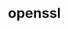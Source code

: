 ---
title: "openssl"
layout: cache
categories: [package, develop-2023-06-25]
meta: {"versions": ["1.1.1u"], "compilers": ["gcc@=11.1.0", "gcc@=11.3.0", "gcc@=12.1.0", "gcc@=7.3.1", "gcc@=7.5.0", "oneapi@=2023.1.0"], "oss": ["amzn2", "ubuntu18.04", "ubuntu20.04", "ubuntu22.04"], "platforms": ["linux"], "targets": ["aarch64", "neoverse_n1", "ppc64le", "x86_64", "x86_64_v3"], "stacks": ["aws-ahug", "aws-ahug-aarch64", "aws-isc", "aws-isc-aarch64", "build_systems", "data-vis-sdk", "e4s", "e4s-oneapi", "e4s-power", "gpu-tests", "ml-linux-x86_64-cpu", "ml-linux-x86_64-cuda", "ml-linux-x86_64-rocm", "radiuss", "radiuss-aws", "radiuss-aws-aarch64", "root", "tutorial"], "num_specs": 12, "num_specs_by_stack": {"tutorial": 2, "ml-linux-x86_64-cuda": 1, "ml-linux-x86_64-rocm": 1, "ml-linux-x86_64-cpu": 1, "root": 12, "aws-isc": 1, "radiuss-aws": 1, "aws-ahug": 2, "gpu-tests": 1, "e4s": 1, "data-vis-sdk": 1, "e4s-power": 1, "aws-isc-aarch64": 2, "aws-ahug-aarch64": 4, "radiuss-aws-aarch64": 2, "e4s-oneapi": 1, "radiuss": 1, "build_systems": 1}}
spec_details: [{"hash": "lg4r6xyqylhs6lgahqcu4thcmbqwuz7t", "compiler": "gcc@=11.3.0", "versions": ["1.1.1u"], "os": "ubuntu22.04", "platform": "linux", "target": "x86_64_v3", "variants": ["build_system=generic", "certs=mozilla", "~docs", "~shared"], "stacks": ["tutorial", "ml-linux-x86_64-cuda", "ml-linux-x86_64-rocm", "ml-linux-x86_64-cpu", "root"], "size": "-", "tarball": "https://binaries.spack.io/develop-2023-06-25/build_cache/linux-ubuntu22.04-x86_64_v3/gcc-11.3.0/openssl-1.1.1u/linux-ubuntu22.04-x86_64_v3-gcc-11.3.0-openssl-1.1.1u-lg4r6xyqylhs6lgahqcu4thcmbqwuz7t.spack"}, {"hash": "qd4tfdrf3a6zdujs2jw6wumwrciygpwh", "compiler": "gcc@=7.3.1", "versions": ["1.1.1u"], "os": "amzn2", "platform": "linux", "target": "x86_64_v3", "variants": ["build_system=generic", "certs=mozilla", "~docs", "~shared"], "stacks": ["root", "aws-isc", "radiuss-aws", "aws-ahug"], "size": "-", "tarball": "https://binaries.spack.io/develop-2023-06-25/build_cache/linux-amzn2-x86_64_v3/gcc-7.3.1/openssl-1.1.1u/linux-amzn2-x86_64_v3-gcc-7.3.1-openssl-1.1.1u-qd4tfdrf3a6zdujs2jw6wumwrciygpwh.spack"}, {"hash": "xlkflkkruxkk2zv7nonttihpzaakbglf", "compiler": "gcc@=11.1.0", "versions": ["1.1.1u"], "os": "ubuntu20.04", "platform": "linux", "target": "x86_64_v3", "variants": ["build_system=generic", "certs=mozilla", "~docs", "~shared"], "stacks": ["root", "gpu-tests", "e4s", "data-vis-sdk"], "size": "-", "tarball": "https://binaries.spack.io/develop-2023-06-25/build_cache/linux-ubuntu20.04-x86_64_v3/gcc-11.1.0/openssl-1.1.1u/linux-ubuntu20.04-x86_64_v3-gcc-11.1.0-openssl-1.1.1u-xlkflkkruxkk2zv7nonttihpzaakbglf.spack"}, {"hash": "wfqzizapn3quiihxjfe5eo2f7cnupvoe", "compiler": "gcc@=11.1.0", "versions": ["1.1.1u"], "os": "ubuntu20.04", "platform": "linux", "target": "ppc64le", "variants": ["build_system=generic", "certs=mozilla", "~docs", "~shared"], "stacks": ["root", "e4s-power"], "size": "-", "tarball": "https://binaries.spack.io/develop-2023-06-25/build_cache/linux-ubuntu20.04-ppc64le/gcc-11.1.0/openssl-1.1.1u/linux-ubuntu20.04-ppc64le-gcc-11.1.0-openssl-1.1.1u-wfqzizapn3quiihxjfe5eo2f7cnupvoe.spack"}, {"hash": "mrurop5ty54cezgaaqp57s4hpgwpn47p", "compiler": "gcc@=7.3.1", "versions": ["1.1.1u"], "os": "amzn2", "platform": "linux", "target": "aarch64", "variants": ["build_system=generic", "certs=mozilla", "~docs", "~shared"], "stacks": ["aws-isc-aarch64", "aws-ahug-aarch64", "root", "radiuss-aws-aarch64"], "size": "-", "tarball": "https://binaries.spack.io/develop-2023-06-25/build_cache/linux-amzn2-aarch64/gcc-7.3.1/openssl-1.1.1u/linux-amzn2-aarch64-gcc-7.3.1-openssl-1.1.1u-mrurop5ty54cezgaaqp57s4hpgwpn47p.spack"}, {"hash": "p7ewb6tcrt623zxvz3yrkny6mu7uxa55", "compiler": "gcc@=7.3.1", "versions": ["1.1.1u"], "os": "amzn2", "platform": "linux", "target": "neoverse_n1", "variants": ["build_system=generic", "certs=mozilla", "~docs", "~shared"], "stacks": ["aws-isc-aarch64", "aws-ahug-aarch64", "root", "radiuss-aws-aarch64"], "size": "-", "tarball": "https://binaries.spack.io/develop-2023-06-25/build_cache/linux-amzn2-neoverse_n1/gcc-7.3.1/openssl-1.1.1u/linux-amzn2-neoverse_n1-gcc-7.3.1-openssl-1.1.1u-p7ewb6tcrt623zxvz3yrkny6mu7uxa55.spack"}, {"hash": "rw3ncqiecdpul3q4zwpxu7c2ei2vnqli", "compiler": "oneapi@=2023.1.0", "versions": ["1.1.1u"], "os": "ubuntu20.04", "platform": "linux", "target": "x86_64", "variants": ["build_system=generic", "certs=mozilla", "~docs", "~shared"], "stacks": ["root", "e4s-oneapi"], "size": "-", "tarball": "https://binaries.spack.io/develop-2023-06-25/build_cache/linux-ubuntu20.04-x86_64/oneapi-2023.1.0/openssl-1.1.1u/linux-ubuntu20.04-x86_64-oneapi-2023.1.0-openssl-1.1.1u-rw3ncqiecdpul3q4zwpxu7c2ei2vnqli.spack"}, {"hash": "gczilll2ae4enjyyq3sfbhyopn73gzqi", "compiler": "gcc@=7.5.0", "versions": ["1.1.1u"], "os": "ubuntu18.04", "platform": "linux", "target": "x86_64_v3", "variants": ["build_system=generic", "certs=mozilla", "~docs", "~shared"], "stacks": ["root", "radiuss", "build_systems"], "size": "-", "tarball": "https://binaries.spack.io/develop-2023-06-25/build_cache/linux-ubuntu18.04-x86_64_v3/gcc-7.5.0/openssl-1.1.1u/linux-ubuntu18.04-x86_64_v3-gcc-7.5.0-openssl-1.1.1u-gczilll2ae4enjyyq3sfbhyopn73gzqi.spack"}, {"hash": "qjyh7hnkbxr2bspwbks6mznyqqkor344", "compiler": "gcc@=12.1.0", "versions": ["1.1.1u"], "os": "ubuntu22.04", "platform": "linux", "target": "x86_64_v3", "variants": ["build_system=generic", "certs=mozilla", "~docs", "~shared"], "stacks": ["root", "tutorial"], "size": "-", "tarball": "https://binaries.spack.io/develop-2023-06-25/build_cache/linux-ubuntu22.04-x86_64_v3/gcc-12.1.0/openssl-1.1.1u/linux-ubuntu22.04-x86_64_v3-gcc-12.1.0-openssl-1.1.1u-qjyh7hnkbxr2bspwbks6mznyqqkor344.spack"}, {"hash": "nr3potq3hjs6yuutpwngm7ux3uvppseq", "compiler": "gcc@=7.3.1", "versions": ["1.1.1u"], "os": "amzn2", "platform": "linux", "target": "aarch64", "variants": ["build_system=generic", "certs=mozilla", "~docs", "~shared"], "stacks": ["root", "aws-ahug-aarch64"], "size": "-", "tarball": "https://binaries.spack.io/develop-2023-06-25/build_cache/linux-amzn2-aarch64/gcc-7.3.1/openssl-1.1.1u/linux-amzn2-aarch64-gcc-7.3.1-openssl-1.1.1u-nr3potq3hjs6yuutpwngm7ux3uvppseq.spack"}, {"hash": "aft4aj3keityrsisoxf3w4q4xl7ai74g", "compiler": "gcc@=7.3.1", "versions": ["1.1.1u"], "os": "amzn2", "platform": "linux", "target": "x86_64_v3", "variants": ["build_system=generic", "certs=mozilla", "~docs", "~shared"], "stacks": ["root", "aws-ahug"], "size": "-", "tarball": "https://binaries.spack.io/develop-2023-06-25/build_cache/linux-amzn2-x86_64_v3/gcc-7.3.1/openssl-1.1.1u/linux-amzn2-x86_64_v3-gcc-7.3.1-openssl-1.1.1u-aft4aj3keityrsisoxf3w4q4xl7ai74g.spack"}, {"hash": "oolwfmphema5ec5rmyns5rc4g6jwoo7a", "compiler": "gcc@=7.3.1", "versions": ["1.1.1u"], "os": "amzn2", "platform": "linux", "target": "neoverse_n1", "variants": ["build_system=generic", "certs=mozilla", "~docs", "~shared"], "stacks": ["root", "aws-ahug-aarch64"], "size": "-", "tarball": "https://binaries.spack.io/develop-2023-06-25/build_cache/linux-amzn2-neoverse_n1/gcc-7.3.1/openssl-1.1.1u/linux-amzn2-neoverse_n1-gcc-7.3.1-openssl-1.1.1u-oolwfmphema5ec5rmyns5rc4g6jwoo7a.spack"}]
---